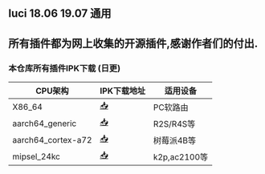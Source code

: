 ## luci 18.06 19.07 通用
## 所有插件都为网上收集的开源插件,感谢作者们的付出.

### 本仓库所有插件IPK下载 (日更)

| CPU架构           | IPK下载地址                                             | 适用设备                                 |
|----------------|-----------------------------------------------------|--------------------------------------|
| X86_64         | [📥](https://op.supes.top/packages/x86_64/)         |          PC软路由    |
| aarch64_generic    | [📥](https://op.supes.top/packages/aarch64_generic/)     |   R2S/R4S等        |
| aarch64_cortex-a72    | [📥](https://op.supes.top/packages/aarch64_cortex-a72/)     |  树莓派4B等           | 
| mipsel_24kc    | [📥](https://op.supes.top/packages/mipsel_24kc/)     |  k2p,ac2100等           | 
